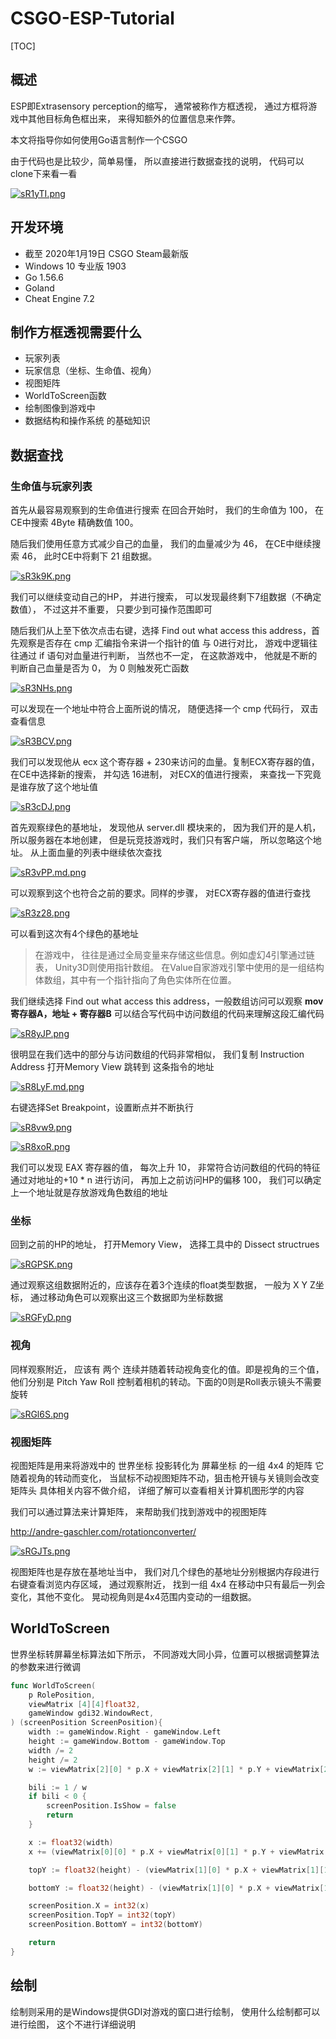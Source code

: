 # CSGO-ESP-Tutorial

[TOC]

## 概述

ESP即Extrasensory perception的缩写， 通常被称作方框透视， 通过方框将游戏中其他目标角色框出来， 来得知额外的位置信息来作弊。

本文将指导你如何使用Go语言制作一个CSGO

由于代码也是比较少，简单易懂， 所以直接进行数据查找的说明， 代码可以clone下来看一看

[![sR1yTI.png](https://s3.ax1x.com/2021/01/20/sR1yTI.png)](https://imgchr.com/i/sR1yTI)

## 开发环境

+ 截至 2020年1月19日 CSGO Steam最新版
+ Windows 10 专业版 1903 
+ Go 1.56.6
+ Goland
+ Cheat Engine 7.2

## 制作方框透视需要什么

+ 玩家列表
+ 玩家信息（坐标、生命值、视角）
+ 视图矩阵
+ WorldToScreen函数
+ 绘制图像到游戏中
+ 数据结构和操作系统 的基础知识

## 数据查找

### 生命值与玩家列表

首先从最容易观察到的生命值进行搜索
在回合开始时， 我们的生命值为 100， 在CE中搜索 4Byte 精确数值 100。

随后我们使用任意方式减少自己的血量， 我们的血量减少为 46， 在CE中继续搜索 46， 此时CE中将剩下 21 组数据。

[![sR3k9K.png](https://s3.ax1x.com/2021/01/20/sR3k9K.png)](https://imgchr.com/i/sR3k9K)

我们可以继续变动自己的HP， 并进行搜索， 可以发现最终剩下7组数据（不确定数值）， 不过这并不重要， 只要少到可操作范围即可

随后我们从上至下依次点击右键，选择 Find out what access this address，首先观察是否存在 cmp 汇编指令来讲一个指针的值 与 0进行对比， 游戏中逻辑往往通过 if 语句对血量进行判断， 当然也不一定， 在这款游戏中， 他就是不断的判断自己血量是否为 0， 为 0 则触发死亡函数

[![sR3NHs.png](https://s3.ax1x.com/2021/01/20/sR3NHs.png)](https://imgchr.com/i/sR3NHs)

可以发现在一个地址中符合上面所说的情况， 随便选择一个 cmp 代码行， 双击查看信息

[![sR3BCV.png](https://s3.ax1x.com/2021/01/20/sR3BCV.png)](https://imgchr.com/i/sR3BCV)

我们可以发现他从 ecx 这个寄存器 + 230来访问的血量。复制ECX寄存器的值， 在CE中选择新的搜索， 并勾选 16进制， 对ECX的值进行搜索， 来查找一下究竟是谁存放了这个地址值

[![sR3cDJ.png](https://s3.ax1x.com/2021/01/20/sR3cDJ.png)](https://imgchr.com/i/sR3cDJ)

首先观察绿色的基地址， 发现他从 server.dll 模块来的， 因为我们开的是人机， 所以服务器在本地创建， 但是玩竞技游戏时，我们只有客户端， 所以忽略这个地址。 从上面血量的列表中继续依次查找

[![sR3vPP.md.png](https://s3.ax1x.com/2021/01/20/sR3vPP.md.png)](https://imgchr.com/i/sR3vPP)

可以观察到这个也符合之前的要求。同样的步骤， 对ECX寄存器的值进行查找

[![sR3z28.png](https://s3.ax1x.com/2021/01/20/sR3z28.png)](https://imgchr.com/i/sR3z28)

可以看到这次有4个绿色的基地址

> 在游戏中， 往往是通过全局变量来存储这些信息。例如虚幻4引擎通过链表， Unity3D则使用指针数组。 在Value自家游戏引擎中使用的是一组结构体数组，其中有一个指针指向了角色实体所在位置。

我们继续选择 Find out what access this address，一般数组访问可以观察
**mov 寄存器A，地址 + 寄存器B**
可以结合写代码中访问数组的代码来理解这段汇编代码

[![sR8yJP.png](https://s3.ax1x.com/2021/01/20/sR8yJP.png)](https://imgchr.com/i/sR8yJP)

很明显在我们选中的部分与访问数组的代码非常相似， 我们复制 Instruction Address
打开Memory View
跳转到 这条指令的地址 

[![sR8LyF.md.png](https://s3.ax1x.com/2021/01/20/sR8LyF.md.png)](https://imgchr.com/i/sR8LyF)

右键选择Set Breakpoint，设置断点并不断执行

[![sR8vw9.png](https://s3.ax1x.com/2021/01/20/sR8vw9.png)](https://imgchr.com/i/sR8vw9)

[![sR8xoR.png](https://s3.ax1x.com/2021/01/20/sR8xoR.png)](https://imgchr.com/i/sR8xoR)

我们可以发现 EAX 寄存器的值， 每次上升 10， 非常符合访问数组的代码的特征
通过对地址的+10 * n 进行访问， 再加上之前访问HP的偏移 100， 我们可以确定上一个地址就是存放游戏角色数组的地址

### 坐标

回到之前的HP的地址， 打开Memory View， 选择工具中的 Dissect structrues

[![sRGPSK.png](https://s3.ax1x.com/2021/01/20/sRGPSK.png)](https://imgchr.com/i/sRGPSK)

通过观察这组数据附近的，应该存在着3个连续的float类型数据， 一般为 X Y Z坐标， 通过移动角色可以观察出这三个数据即为坐标数据

[![sRGFyD.png](https://s3.ax1x.com/2021/01/20/sRGFyD.png)](https://imgchr.com/i/sRGFyD)

### 视角

同样观察附近， 应该有 两个 连续并随着转动视角变化的值。即是视角的三个值， 他们分别是 Pitch Yaw Roll 控制着相机的转动。下面的0则是Roll表示镜头不需要旋转

[![sRGl6S.png](https://s3.ax1x.com/2021/01/20/sRGl6S.png)](https://imgchr.com/i/sRGl6S)

### 视图矩阵

视图矩阵是用来将游戏中的 世界坐标 投影转化为 屏幕坐标 的一组 4x4 的矩阵
它随着视角的转动而变化， 当鼠标不动视图矩阵不动，狙击枪开镜与关镜则会改变矩阵头
具体相关内容不做介绍， 详细了解可以查看相关计算机图形学的内容

我们可以通过算法来计算矩阵， 来帮助我们找到游戏中的视图矩阵

http://andre-gaschler.com/rotationconverter/

[![sRGJTs.png](https://s3.ax1x.com/2021/01/20/sRGJTs.png)](https://imgchr.com/i/sRGJTs)

视图矩阵也是存放在基地址当中， 我们对几个绿色的基地址分别根据内存段进行右键查看浏览内存区域， 通过观察附近， 找到一组 4x4 在移动中只有最后一列会变化，其他不变化。 晃动视角则是4x4范围内变动的一组数据。

## WorldToScreen

世界坐标转屏幕坐标算法如下所示， 不同游戏大同小异，位置可以根据调整算法的参数来进行微调

~~~go
func WorldToScreen(
	p RolePosition,
	viewMatrix [4][4]float32,
	gameWindow gdi32.WindowRect,
) (screenPosition ScreenPosition){
	width := gameWindow.Right - gameWindow.Left
	height := gameWindow.Bottom - gameWindow.Top
	width /= 2
	height /= 2
	w := viewMatrix[2][0] * p.X + viewMatrix[2][1] * p.Y + viewMatrix[2][2] * p.Z + viewMatrix[2][3]

	bili := 1 / w
	if bili < 0 {
		screenPosition.IsShow = false
		return
	}

	x := float32(width)
	x += (viewMatrix[0][0] * p.X + viewMatrix[0][1] * p.Y + viewMatrix[0][2] * p.Z + viewMatrix[0][3]) * float32(width) * bili

	topY := float32(height) - (viewMatrix[1][0] * p.X + viewMatrix[1][1] * p.Y + viewMatrix[1][2] * (p.Z + 8) + viewMatrix[1][3]) * float32(height) * bili

	bottomY := float32(height) - (viewMatrix[1][0] * p.X + viewMatrix[1][1] * p.Y + viewMatrix[1][2] * (p.Z + 78) + viewMatrix[1][3]) * float32(height) * bili

	screenPosition.X = int32(x)
	screenPosition.TopY = int32(topY)
	screenPosition.BottomY = int32(bottomY)

	return
}
~~~

## 绘制

绘制则采用的是Windows提供GDI对游戏的窗口进行绘制， 使用什么绘制都可以进行绘图， 这个不进行详细说明